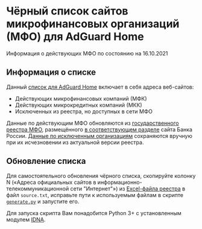 # Чёрный список сайтов микрофинансовых организаций (МФО) для AdGuard Home

Информация о действующих МФО по состоянию на 16.10.2021

## Информация о списке

Данный [список для AdGuard Home](blocklist.txt) включает в себя адреса веб-сайтов:

- Действующих микрофинансовых компаний (МФК)
- Действующих микрокредитных компаний (МКК)
- Исключенных из реестра, но доступных в сети МФО

Данные по действующим МФО обновляются из [государственного реестра МФО][registry-file],
размещённого [в соответствующем разделе][registry-page] сайта Банка России. [Данные по исключенным организациям](mirrors.txt) сохраняются вручную при их исчезновении из актуальной версии реестра.

## Обновление списка

Для самостоятельного обновления чёрного списка, скопируйте колонку N («Адреса официальных сайтов в информационно-телекоммуникационной сети "Интернет"») из [Excel-файла реестра][registry-file] в файл `source.txt`, исправьте пути к используемым файлам в скрипте [`generate.py`](generate.py) и запустите его.

Для запуска скрипта Вам понадобится Python 3+ с установленным модулем [IDNA](https://pypi.org/project/idna/).

[registry-file]: <https://cbr.ru/vfs/finmarkets/files/supervision/list_MFO.xlsx> "Государственный реестр микрофинансовых организаций"
[registry-page]: <https://cbr.ru/microfinance/registry/> "Реестры субъектов рынка микрофинансирования"
